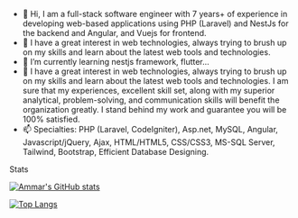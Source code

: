 - 👋 Hi, I am a full-stack software engineer with 7 years+ of experience in developing web-based applications using PHP (Laravel) and NestJs for the backend and Angular, and Vuejs for frontend.
- 👀 I have a great interest in web technologies, always trying to brush up on my skills and learn about the latest web tools and technologies.
- 🌱 I’m currently learning nestjs framework, flutter...
- 💞️ I have a great interest in web technologies, always trying to brush up on my skills and learn about the latest web tools and technologies. I am sure that my experiences, excellent skill set, along with my superior analytical, problem-solving, and communication skills will benefit the organization greatly. I stand behind my work and guarantee you will be 100% satisfied.
- 📫 Specialties: PHP (Laravel, CodeIgniter), Asp.net, MySQL, Angular, Javascript/jQuery, Ajax, HTML/HTML5, CSS/CSS3, MS-SQL Server, Tailwind, Bootstrap, Efficient Database Designing.

Stats

[![Ammar's GitHub stats](https://github-readme-stats.vercel.app/api?username=crestamr)](https://github.com/anuraghazra/github-readme-stats)

[![Top Langs](https://github-readme-stats.vercel.app/api/top-langs/?username=crestamr&layout=compact)](https://github.com/anuraghazra/github-readme-stats)


<!---
crestamr/crestamr is a ✨ special ✨ repository because its `README.md` (this file) appears on your GitHub profile.
You can click the Preview link to take a look at your changes.
--->
